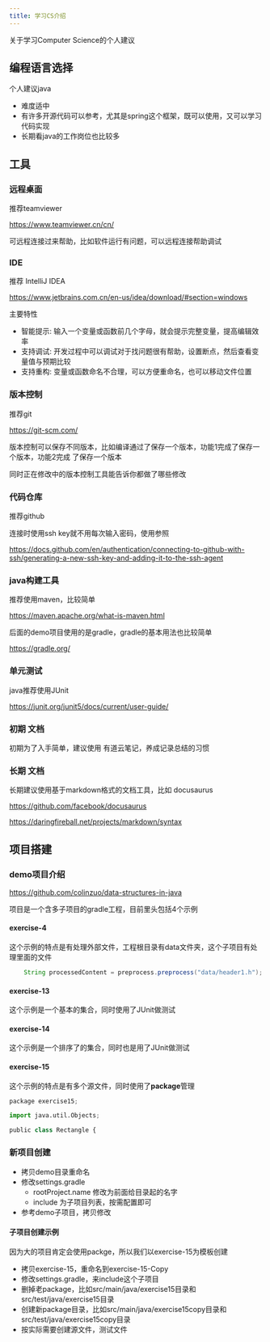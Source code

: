 ```yaml
---
title: 学习CS介绍
---
```


关于学习Computer Science的个人建议

## 编程语言选择

个人建议java

- 难度适中
- 有许多开源代码可以参考，尤其是spring这个框架，既可以使用，又可以学习代码实现
- 长期看java的工作岗位也比较多

## 工具

### 远程桌面

推荐teamviewer

<https://www.teamviewer.cn/cn/>

可远程连接过来帮助，比如软件运行有问题，可以远程连接帮助调试

### IDE

推荐 IntelliJ IDEA

<https://www.jetbrains.com.cn/en-us/idea/download/#section=windows>

主要特性
- 智能提示: 输入一个变量或函数前几个字母，就会提示完整变量，提高编辑效率
- 支持调试:  开发过程中可以调试对于找问题很有帮助，设置断点，然后查看变量值与预期比较
- 支持重构: 变量或函数命名不合理，可以方便重命名，也可以移动文件位置

### 版本控制

推荐git

<https://git-scm.com/>

版本控制可以保存不同版本，比如编译通过了保存一个版本，功能1完成了保存一个版本，功能2完成
了保存一个版本

同时正在修改中的版本控制工具能告诉你都做了哪些修改

### 代码仓库

推荐github

连接时使用ssh key就不用每次输入密码，使用参照 

<https://docs.github.com/en/authentication/connecting-to-github-with-ssh/generating-a-new-ssh-key-and-adding-it-to-the-ssh-agent>

### java构建工具

推荐使用maven，比较简单

<https://maven.apache.org/what-is-maven.html>

后面的demo项目使用的是gradle，gradle的基本用法也比较简单

<https://gradle.org/>

### 单元测试

java推荐使用JUnit

<https://junit.org/junit5/docs/current/user-guide/>

### 初期 文档

初期为了入手简单，建议使用 有道云笔记，养成记录总结的习惯

### 长期 文档

长期建议使用基于markdown格式的文档工具，比如 docusaurus

<https://github.com/facebook/docusaurus>

<https://daringfireball.net/projects/markdown/syntax>

## 项目搭建

### demo项目介绍

<https://github.com/colinzuo/data-structures-in-java>

项目是一个含多子项目的gradle工程，目前里头包括4个示例

#### exercise-4

这个示例的特点是有处理外部文件，工程根目录有data文件夹，这个子项目有处理里面的文件

```java
    String processedContent = preprocess.preprocess("data/header1.h");
```

#### exercise-13

这个示例是一个基本的集合，同时使用了JUnit做测试

#### exercise-14

这个示例是一个排序了的集合，同时也是用了JUnit做测试

#### exercise-15

这个示例的特点是有多个源文件，同时使用了**package**管理

```python
package exercise15;

import java.util.Objects;

public class Rectangle {
```

###  新项目创建

- 拷贝demo目录重命名
- 修改settings.gradle
  + rootProject.name 修改为前面给目录起的名字
  + include 为子项目列表，按需配置即可
- 参考demo子项目，拷贝修改

#### 子项目创建示例

因为大的项目肯定会使用packge，所以我们以exercise-15为模板创建

- 拷贝exercise-15，重命名到exercise-15-Copy
- 修改settings.gradle，来include这个子项目
- 删掉老package，比如src/main/java/exercise15目录和src/test/java/exercise15目录
- 创建新package目录，比如src/main/java/exercise15copy目录和src/test/java/exercise15copy目录
- 按实际需要创建源文件，测试文件

